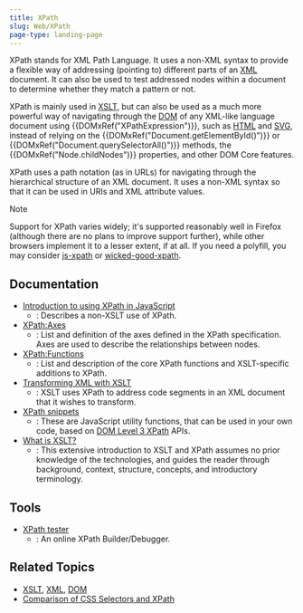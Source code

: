 ```yaml
---
title: XPath
slug: Web/XPath
page-type: landing-page
---
```




XPath stands for XML Path Language. It uses a non-XML syntax to provide a flexible way of addressing (pointing to) different parts of an [XML](/Web/XML/XML_introduction) document. It can also be used to test addressed nodes within a document to determine whether they match a pattern or not.

XPath is mainly used in [XSLT](/Web/XSLT), but can also be used as a much more powerful way of navigating through the [DOM](/Web/API/Document_Object_Model) of any XML-like language document using {{DOMxRef("XPathExpression")}}, such as [HTML](/Web/HTML) and [SVG](/Web/SVG), instead of relying on the {{DOMxRef("Document.getElementById()")}} or {{DOMxRef("Document.querySelectorAll()")}} methods, the {{DOMxRef("Node.childNodes")}} properties, and other DOM Core features.

XPath uses a path notation (as in URLs) for navigating through the hierarchical structure of an XML document. It uses a non-XML syntax so that it can be used in URIs and XML attribute values.

> [!NOTE]
> Support for XPath varies widely; it's supported reasonably well in Firefox (although there are no plans to improve support further), while other browsers implement it to a lesser extent, if at all. If you need a polyfill, you may consider [js-xpath](https://pilotfiber.dl.sourceforge.net/project/js-xpath/js-xpath/1.0.0/xpath.js) or [wicked-good-xpath](https://github.com/google/wicked-good-xpath).

## Documentation

- [Introduction to using XPath in JavaScript](/Web/XPath/Introduction_to_using_XPath_in_JavaScript)
  - : Describes a non-XSLT use of XPath.
- [XPath:Axes](/Web/XPath/Axes)
  - : List and definition of the axes defined in the XPath specification. Axes are used to describe the relationships between nodes.
- [XPath:Functions](/Web/XPath/Functions)
  - : List and description of the core XPath functions and XSLT-specific additions to XPath.
- [Transforming XML with XSLT](/Web/XSLT/Transforming_XML_with_XSLT)
  - : XSLT uses XPath to address code segments in an XML document that it wishes to transform.
- [XPath snippets](/Web/XPath/Snippets)
  - : These are JavaScript utility functions, that can be used in your own code, based on [DOM Level 3 XPath](https://www.w3.org/TR/DOM-Level-3-XPath/) APIs.
- [What is XSLT?](https://www.xml.com/pub/a/2000/08/holman/)
  - : This extensive introduction to XSLT and XPath assumes no prior knowledge of the technologies, and guides the reader through background, context, structure, concepts, and introductory terminology.

## Tools

- [XPath tester](https://extendsclass.com/xpath-tester.html)
  - : An online XPath Builder/Debugger.

## Related Topics

- [XSLT](/Web/XSLT), [XML](/Web/XML), [DOM](/Web/API/Document_Object_Model)
- [Comparison of CSS Selectors and XPath](/Web/XPath/Comparison_with_CSS_selectors)

